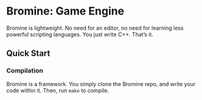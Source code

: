 # Bromine: Game Engine
Bromine is lightweight. No need for an editor, no need for learning less powerful scripting languages. You just write C++. That’s it.

## Quick Start
### Compilation
Bromine is a framework. You simply clone the Bromine repo, and write your code within it. Then, run `make` to compile.